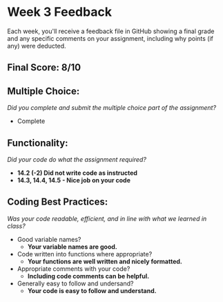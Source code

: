 # Week 3 Feedback
Each week, you'll receive a feedback file in GitHub showing a final grade and any specific comments on your assignment, including why points (if any) were deducted.


## Final Score: 8/10

## Multiple Choice:
_Did you complete and submit the multiple choice part of the assignment?_
* Complete

## Functionality: 
_Did your code do what the assignment required?_
* **14.2 (-2) Did not write code as instructed**
* **14.3, 14.4, 14.5 - Nice job on your code**

## Coding Best Practices:
_Was your code readable, efficient, and in line with what we learned in class?_
* Good variable names?
  * **Your variable names are good.**
* Code written into functions where appropriate?
  * **Your functions are well written and nicely formatted.**
* Appropriate comments with your code?
  * **Including code comments can be helpful.**
* Generally easy to follow and undersand?
  * **Your code is easy to follow and understand.**
